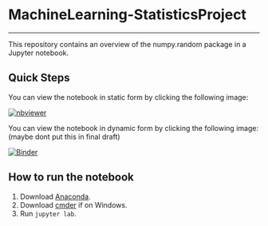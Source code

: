 # MachineLearning-StatisticsProject

***

This repository contains an overview of the numpy.random package in a Jupyter notebook. 

## Quick Steps

You can view the notebook in static form by clicking the following image:

[![nbviewer](https://raw.githubusercontent.com/jupyter/design/master/logos/Badges/nbviewer_badge.svg)](https://nbviewer.jupyter.org/github/orlaith17/MachineLearning-StatisticsProject/blob/main/numpy-random.ipynb)

You can view the notebook in dynamic form by clicking the following image: (maybe dont put this in final draft)

[![Binder](https://mybinder.org/badge_logo.svg)](https://mybinder.org/v2/gh/orlaith17/MachineLearning-StatisticsProject/HEAD?labpath=numpy-random.ipynb)

## How to run the notebook

1. Download [Anaconda]().
2. Download [cmder]() if on Windows.
3. Run `jupyter lab`. 
